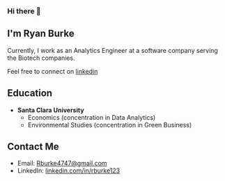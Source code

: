 ### Hi there 👋 

## I'm Ryan Burke 

Currently, I work as an Analytics Engineer at a software company serving the Biotech companies.

Feel free to connect on [linkedin](https://www.linkedin.com/in/rburke123/)


## Education 
- **Santa Clara University**
    - Economics (concentration in Data Analytics)
    - Environmental Studies (concentration in Green Business)


## Contact Me
- Email: [Rburke4747@gmail.com](mailto:rburke4747@gmail.com)
- LinkedIn: [linkedin.com/in/rburke123](https://www.linkedin.com/in/rburke123/)

